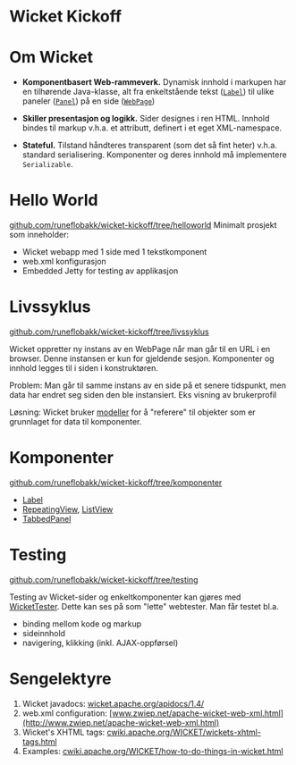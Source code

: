 # Wicket Kickoff





# Om Wicket

+ __Komponentbasert Web-rammeverk.__ Dynamisk innhold i markupen har en tilhørende Java-klasse, alt fra enkeltstående tekst
  ([`Label`](http://wicket.apache.org/apidocs/1.4/org/apache/wicket/markup/html/basic/Label.html))
  til ulike paneler
  ([`Panel`](http://wicket.apache.org/apidocs/1.4/org/apache/wicket/markup/html/panel/Panel.html))
  på en side
  ([`WebPage`](http://wicket.apache.org/apidocs/1.4/org/apache/wicket/markup/html/WebPage.html))

+ __Skiller presentasjon og logikk.__ Sider designes i ren HTML. Innhold bindes til markup
  v.h.a. et attributt, definert i et eget XML-namespace.
  
+ __Stateful.__ Tilstand håndteres transparent (som det så fint heter) v.h.a. standard
  serialisering. Komponenter og deres innhold må implementere `Serializable`.

  


# Hello World

[github.com/runeflobakk/wicket-kickoff/tree/helloworld](https://github.com/runeflobakk/wicket-kickoff/tree/helloworld)
Minimalt prosjekt som inneholder:

- Wicket webapp med 1 side med 1 tekstkomponent
- web.xml konfigurasjon
- Embedded Jetty for testing av applikasjon


# Livssyklus

[github.com/runeflobakk/wicket-kickoff/tree/livssyklus](https://github.com/runeflobakk/wicket-kickoff/tree/livssyklus)

Wicket oppretter ny instans av en WebPage når man går til en URL i en browser.
Denne instansen er kun for gjeldende sesjon. Komponenter og innhold legges til i
siden i konstruktøren.

Problem: Man går til samme instans av en side på et senere tidspunkt, men data har
endret seg siden den ble instansiert. Eks visning av brukerprofil

Løsning: Wicket bruker
[modeller](http://wicket.apache.org/apidocs/1.4/org/apache/wicket/model/IModel.html)
for å "referere" til objekter som er grunnlaget for data til komponenter.


# Komponenter

[github.com/runeflobakk/wicket-kickoff/tree/komponenter](https://github.com/runeflobakk/wicket-kickoff/tree/komponenter)

- [Label](http://wicket.apache.org/apidocs/1.4/org/apache/wicket/markup/html/basic/Label.html)
- [RepeatingView](http://wicket.apache.org/apidocs/1.4/org/apache/wicket/markup/repeater/RepeatingView.html), [ListView](http://wicket.apache.org/apidocs/1.4/org/apache/wicket/markup/html/list/ListView.html)
- [TabbedPanel](http://wicket.apache.org/apidocs/1.4/org/apache/wicket/extensions/markup/html/tabs/TabbedPanel.html)


# Testing

[github.com/runeflobakk/wicket-kickoff/tree/testing](https://github.com/runeflobakk/wicket-kickoff/tree/testing)

Testing av Wicket-sider og enkeltkomponenter kan gjøres med
[WicketTester](http://wicket.apache.org/apidocs/1.4/org/apache/wicket/util/tester/WicketTester.html).
Dette kan ses på som "lette" webtester. Man får testet bl.a.

- binding mellom kode og markup
- sideinnhold
- navigering, klikking (inkl. AJAX-oppførsel)



# Sengelektyre

1. Wicket javadocs: [wicket.apache.org/apidocs/1.4/](http://wicket.apache.org/apidocs/1.4/)
2. web.xml configuration: [www.zwiep.net/apache-wicket-web-xml.html](http://www.zwiep.net/apache-wicket-web-xml.html)
3. Wicket's XHTML tags: [cwiki.apache.org/WICKET/wickets-xhtml-tags.html](https://cwiki.apache.org/WICKET/wickets-xhtml-tags.html)
4. Examples: [cwiki.apache.org/WICKET/how-to-do-things-in-wicket.html](https://cwiki.apache.org/WICKET/how-to-do-things-in-wicket.html)
